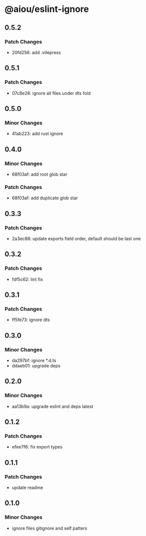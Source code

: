 # @aiou/eslint-ignore

## 0.5.2

### Patch Changes

- 20fd256: add .vitepress

## 0.5.1

### Patch Changes

- 07c8e28: ignore all files under dts fold

## 0.5.0

### Minor Changes

- 41ab223: add rust ignore

## 0.4.0

### Minor Changes

- 68f03af: add root glob star

### Patch Changes

- 68f03af: add duplicate glob star

## 0.3.3

### Patch Changes

- 2a3ec88: update exports field order, default should be last one

## 0.3.2

### Patch Changes

- fdf5c62: lint fix

## 0.3.1

### Patch Changes

- ff5fe73: ignore dts

## 0.3.0

### Minor Changes

- da297bf: ignore \*.d.ts
- ddaeb01: upgrade deps

## 0.2.0

### Minor Changes

- aa13b9a: upgrade eslint and deps latest

## 0.1.2

### Patch Changes

- efee7f6: fix export types

## 0.1.1

### Patch Changes

- update readme

## 0.1.0

### Minor Changes

- ignore files gitignore and self patters
